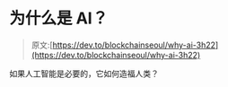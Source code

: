 # 为什么是 AI？

> 原文:[https://dev.to/blockchainseoul/why-ai-3h22](https://dev.to/blockchainseoul/why-ai-3h22)

如果人工智能是必要的，它如何造福人类？